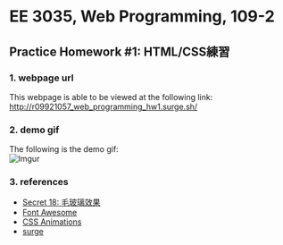 # EE 3035, Web Programming, 109-2
## Practice Homework #1: HTML/CSS練習
### 1. webpage url
This webpage is able to be viewed at the following link:
 <a href="http://r09921057_web_programming_hw1.surge.sh/" target="_blank">
    http://r09921057_web_programming_hw1.surge.sh/
 </a>

### 2. demo gif
The following is the demo gif:\
![Imgur](https://i.imgur.com/VnHkxqm.gif)


### 3. references
* [Secret 18: 毛玻璃效果](https://ithelp.ithome.com.tw/articles/10208692)
* [Font Awesome](https://fontawesome.com)
* [CSS Animations](https://www.w3schools.com/css/css3_animations.asp)
* [surge](https://surge.sh/)
